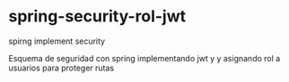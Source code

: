 # spring-security-rol-jwt
spirng implement security

Esquema de seguridad con spring implementando jwt y y asignando rol a usuarios para proteger rutas
